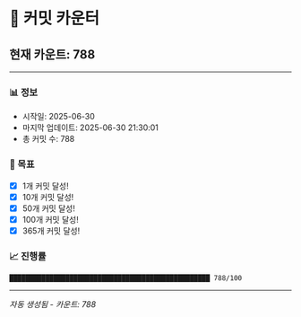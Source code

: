 # 🔢 커밋 카운터

## 현재 카운트: 788

---

### 📊 정보
- 시작일: 2025-06-30
- 마지막 업데이트: 2025-06-30 21:30:01
- 총 커밋 수: 788

### 🎯 목표
- [x] 1개 커밋 달성!
- [x] 10개 커밋 달성!
- [x] 50개 커밋 달성!
- [x] 100개 커밋 달성!
- [x] 365개 커밋 달성!

### 📈 진행률
```
██████████████████████████████████████████████████ 788/100
```

---
*자동 생성됨 - 카운트: 788*
